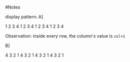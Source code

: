 #Notes

display pattern:
A]

1 2 3 4
1 2 3 4
1 2 3 4
1 2 3 4

Observation:
inside every row, the column's value is `col+1`

B]

4 3 2 1
4 3 2 1
4 3 2 1
4 3 2 1
